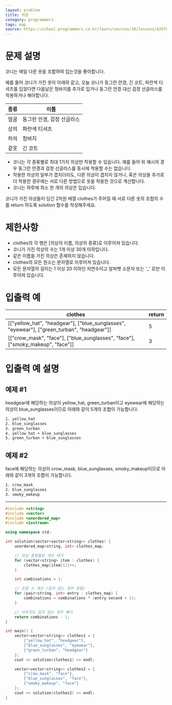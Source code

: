 ```yaml
---
layout: problem
title: 의상
category: programmers
tags: map
source: https://school.programmers.co.kr/learn/courses/30/lessons/42578
---
```


# 문제 설명

코니는 매일 다른 옷을 조합하여 입는것을 좋아합니다.

예를 들어 코니가 가진 옷이 아래와 같고, 오늘 코니가 동그란 안경, 긴 코트, 파란색 티셔츠를 입었다면 다음날은 청바지를 추가로 입거나 동그란 안경 대신 검정 선글라스를 착용하거나 해야합니다.

| 종류 | 이름 |
| --- | --- |
| 얼굴 | 동그란 안경, 검정 선글라스 |
| 상의 | 파란색 티셔츠 |
| 하의 | 청바지 |
| 겉옷 | 긴 코트 |

- 코니는 각 종류별로 최대 1가지 의상만 착용할 수 있습니다. 예를 들어 위 예시의 경우 동그란 안경과 검정 선글라스를 동시에 착용할 수는 없습니다.
- 착용한 의상의 일부가 겹치더라도, 다른 의상이 겹치지 않거나, 혹은 의상을 추가로 더 착용한 경우에는 서로 다른 방법으로 옷을 착용한 것으로 계산합니다.
- 코니는 하루에 최소 한 개의 의상은 입습니다.

코니가 가진 의상들이 담긴 2차원 배열 clothes가 주어질 때 서로 다른 옷의 조합의 수를 return 하도록 solution 함수를 작성해주세요.

# 제한사항

- clothes의 각 행은 [의상의 이름, 의상의 종류]로 이루어져 있습니다.
- 코니가 가진 의상의 수는 1개 이상 30개 이하입니다.
- 같은 이름을 가진 의상은 존재하지 않습니다.
- clothes의 모든 원소는 문자열로 이루어져 있습니다.
- 모든 문자열의 길이는 1 이상 20 이하인 자연수이고 알파벳 소문자 또는 '_' 로만 이루어져 있습니다.

# 입출력 예

| clothes | return |
| --- | --- |
| [["yellow_hat", "headgear"], ["blue_sunglasses", "eyewear"], ["green_turban", "headgear"]] | 5 |
| [["crow_mask", "face"], ["blue_sunglasses", "face"], ["smoky_makeup", "face"]] | 3 |

# 입출력 예 설명

## 예제 #1

headgear에 해당하는 의상이 yellow_hat, green_turban이고 eyewear에 해당하는 의상이 blue_sunglasses이므로 아래와 같이 5개의 조합이 가능합니다.

```txt
1. yellow_hat
2. blue_sunglasses
3. green_turban
4. yellow_hat + blue_sunglasses
5. green_turban + blue_sunglasses
```

## 예제 #2

face에 해당하는 의상이 crow_mask, blue_sunglasses, smoky_makeup이므로 아래와 같이 3개의 조합이 가능합니다.

```txt
1. crow_mask
2. blue_sunglasses
3. smoky_makeup
```

---

```cpp
#include <string>
#include <vector>
#include <unordered_map>
#include <iostream>

using namespace std;

int solution(vector<vector<string>> clothes) {
    unordered_map<string, int> clothes_map;

    // 의상 종류별로 개수 세기
    for (vector<string> item : clothes) {
        clothes_map[item[1]]++;
    }

    int combinations = 1;

    // 조합 수 계산 (입지 않는 경우 포함)
    for (pair<string, int> entry : clothes_map) {
        combinations = combinations * (entry.second + 1);
    }

    // 아무것도 입지 않는 경우 빼기
    return combinations - 1;
}

int main() {
    vector<vector<string>> clothes1 = {
        {"yellow_hat", "headgear"},
        {"blue_sunglasses", "eyewear"},
        {"green_turban", "headgear"}
    };
    cout << solution(clothes1) << endl;

    vector<vector<string>> clothes2 = {
        {"crow_mask", "face"},
        {"blue_sunglasses", "face"},
        {"smoky_makeup", "face"}
    };
    cout << solution(clothes2) << endl;
}
```
